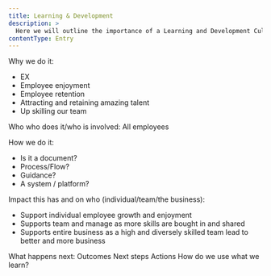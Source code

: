 ```yaml
---
title: Learning & Development
description: >
  Here we will outline the importance of a Learning and Development Culture and how we support our employees to grow within the business and beyond.
contentType: Entry
---
```


Why we do it:

- EX
- Employee enjoyment
- Employee retention
- Attracting and retaining amazing talent
- Up skilling our team

Who who does it/who is involved: All employees

How we do it:

- Is it a document?
- Process/Flow?
- Guidance?
- A system / platform?

Impact this has and on who (individual/team/the business):

- Support individual employee growth and enjoyment
- Supports team and manage as more skills are bought in and shared
- Supports entire business as a high and diversely skilled team lead to better and more business

What happens next:
Outcomes
Next steps
Actions
How do we use what we learn?
